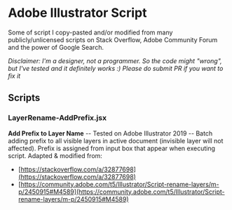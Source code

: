 # Adobe Illustrator Script

Some of script I copy-pasted and/or modified from many publicly/unlicensed scripts on Stack Overflow, Adobe Community Forum and the power of Google Search.

*Disclaimer: I'm a designer, not a programmer. So the code might "wrong", but I've tested and it definitely works :) Please do submit PR if you want to fix it*

## Scripts

### LayerRename-AddPrefix.jsx
**Add Prefix to Layer Name** -- Tested on Adobe Illustrator 2019 -- Batch adding prefix to all visible layers in active document (invisible layer will not affected). Prefix is assigned from input box that appear when executing script.
Adapted & modified from:
- [https://stackoverflow.com/a/32877698](https://stackoverflow.com/a/32877698)
- [https://community.adobe.com/t5/Illustrator/Script-rename-layers/m-p/2450915#M4589](https://community.adobe.com/t5/Illustrator/Script-rename-layers/m-p/2450915#M4589)
